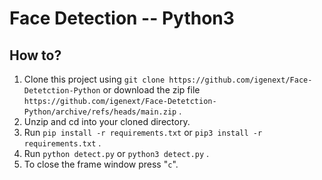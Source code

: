 # Face Detection -- Python3

## How to?
1. Clone this project using `git clone https://github.com/igenext/Face-Detetction-Python` or download the zip file `https://github.com/igenext/Face-Detetction-Python/archive/refs/heads/main.zip`  .
2. Unzip and cd into your cloned directory.
3. Run `pip install -r requirements.txt` or `pip3 install -r requirements.txt` .
4. Run  `python detect.py` or `python3 detect.py` .
5. To close the frame window press "`c`".

